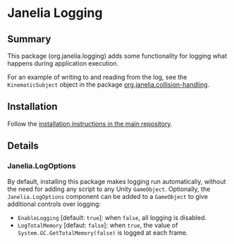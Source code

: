 # Janelia Logging

## Summary
This package (org.janelia.logging) adds some functionality for logging what happens during application execution.

For an example of writing to and reading from the log, see the `KinematicSubject` object in the package [org.janelia.collision-handling](https://github.com/JaneliaSciComp/janelia-unity-toolkit/tree/master/org.janelia.collision-handling).

## Installation
Follow the [installation instructions in the main repository](https://github.com/JaneliaSciComp/janelia-unity-toolkit/blob/master/README.md#installation).

## Details

### Janelia.LogOptions

By default, installing this package makes logging run automatically, without the need for adding any script to any Unity `GameObject`.  Optionally, the `Janelia.LogOptions` component can be added to a `GameObject` to give additional controls over logging:

- `EnableLogging` [default: `true`]: when `false`, all logging is disabled.
- `LogTotalMemory` [defaut: `false`]: when `true`, the value of `System.GC.GetTotalMemory(false)` is logged at each frame.
